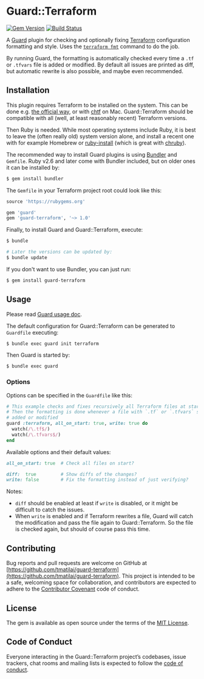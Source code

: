 # Guard::Terraform

[![Gem Version](https://badge.fury.io/rb/guard-terraform.svg)](https://rubygems.org/gems/guard-terraform)
[![Build Status](https://travis-ci.org/tmatilai/guard-terraform.svg?branch=master)](https://travis-ci.org/tmatilai/guard-terraform)

[Guard]: https://github.com/guard/guard#readme

A [Guard][] plugin for checking and optionally fixing [Terraform](https://www.terraform.io/) configuration formatting and style. Uses the [`terraform fmt`](https://www.terraform.io/docs/commands/fmt.html) command to do the job.

By running Guard, the formatting is automatically checked every time a `.tf` or `.tfvars` file is added or modified. By default all issues are printed as diff, but automatic rewrite is also possible, and maybe even recommended.

## Installation

This plugin requires Terraform to be installed on the system. This can be done e.g. [the official way](https://learn.hashicorp.com/terraform/getting-started/install.html), or with [chtf](https://github.com/Yleisradio/homebrew-terraforms#readme) on Mac. Guard::Terraform should be compatible with all (well, at least reasonably recent) Terraform versions.

Then Ruby is needed. While most operating systems include Ruby, it is best to leave the (often really old) system version alone, and install a recent one with for example Homebrew or [ruby-install](https://github.com/postmodern/ruby-install) (which is great with [chruby](https://github.com/postmodern/chruby)).

The recommended way to install Guard plugins is using [Bundler](https://bundler.io/) and `Gemfile`. Ruby v2.6 and later come with Bundler included, but on older ones it can be installed by:

```sh
$ gem install bundler
```

The `Gemfile` in your Terraform project root could look like this:

```ruby
source 'https://rubygems.org'

gem 'guard'
gem 'guard-terraform', '~> 1.0'
```

Finally, to install Guard and Guard::Terraform, execute:

```sh
$ bundle

# Later the versions can be updated by:
$ bundle update
```

If you don't want to use Bundler, you can just run:

```sh
$ gem install guard-terraform
```

## Usage

Please read [Guard usage doc][Guard].

The default configuration for Guard::Terraform can be generated to `Guardfile` executing:

```sh
$ bundle exec guard init terraform
```

Then Guard is started by:

```sh
$ bundle exec guard
```

### Options

Options can be specified in the `Guardfile` like this:

```ruby
# This example checks and fixes recursively all Terraform files at startup.
# Then the formatting is done whenever a file with `.tf` or `.tfvars` suffix is
# added or modified
guard :terraform, all_on_start: true, write: true do
  watch(/\.tf$/)
  watch(/\.tfvars$/)
end
```

Available options and their default values:

``` ruby
all_on_start: true  # Check all files on start?

diff:  true         # Show diffs of the changes?
write: false        # Fix the formatting instead of just verifying?
```

Notes:

* `diff` should be enabled at least if `write` is disabled, or it might be difficult to catch the issues.
* When `write` is enabled and if Terraform rewrites a file, Guard will catch the modification and pass the file again to Guard::Terraform. So the file is checked again, but should of course pass this time.


## Contributing

Bug reports and pull requests are welcome on GitHub at [https://github.com/tmatilai/guard-terraform](https://github.com/tmatilai/guard-terraform). This project is intended to be a safe, welcoming space for collaboration, and contributors are expected to adhere to the [Contributor Covenant](http://contributor-covenant.org) code of conduct.

## License

The gem is available as open source under the terms of the [MIT License](https://opensource.org/licenses/MIT).

## Code of Conduct

Everyone interacting in the Guard::Terraform project’s codebases, issue trackers, chat rooms and mailing lists is expected to follow the [code of conduct](https://github.com/tmatilai/guard-terraform/blob/master/CODE_OF_CONDUCT.md).
